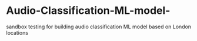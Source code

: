 # Audio-Classification-ML-model-
sandbox testing for building audio classification ML model based on London locations
